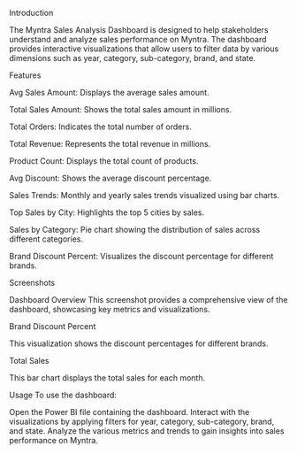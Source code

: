 Introduction



The Myntra Sales Analysis Dashboard is designed to help stakeholders understand and analyze sales performance on Myntra. The dashboard provides interactive visualizations that allow users to filter data by various dimensions such as year, category, sub-category, brand, and state.

Features



Avg Sales Amount: Displays the average sales amount.



Total Sales Amount: Shows the total sales amount in millions.



Total Orders: Indicates the total number of orders.



Total Revenue: Represents the total revenue in millions.



Product Count: Displays the total count of products.



Avg Discount: Shows the average discount percentage.



Sales Trends: Monthly and yearly sales trends visualized using bar charts.



Top Sales by City: Highlights the top 5 cities by sales.



Sales by Category: Pie chart showing the distribution of sales across different categories.




Brand Discount Percent: Visualizes the discount percentage for different brands.





Screenshots


Dashboard Overview
This screenshot provides a comprehensive view of the dashboard, showcasing key metrics and visualizations.

Brand Discount Percent

This visualization shows the discount percentages for different brands.

Total Sales

This bar chart displays the total sales for each month.

Usage
To use the dashboard:

Open the Power BI file containing the dashboard.
Interact with the visualizations by applying filters for year, category, sub-category, brand, and state.
Analyze the various metrics and trends to gain insights into sales performance on Myntra.
